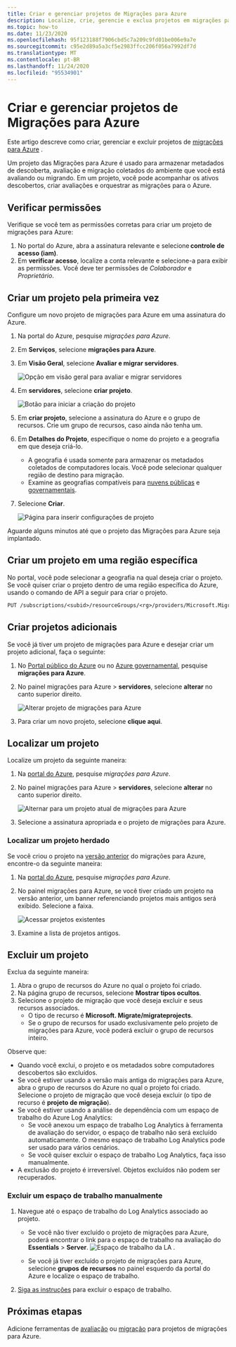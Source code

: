 ```yaml
---
title: Criar e gerenciar projetos de Migrações para Azure
description: Localize, crie, gerencie e exclua projetos em migrações para Azure.
ms.topic: how-to
ms.date: 11/23/2020
ms.openlocfilehash: 95f123188f7906cbd5c7a209c9fd01be006e9a7e
ms.sourcegitcommit: c95e2d89a5a3cf5e2983ffcc206f056a7992df7d
ms.translationtype: MT
ms.contentlocale: pt-BR
ms.lasthandoff: 11/24/2020
ms.locfileid: "95534901"
---
```

# <a name="create-and-manage-azure-migrate-projects"></a>Criar e gerenciar projetos de Migrações para Azure

Este artigo descreve como criar, gerenciar e excluir projetos de [migrações para Azure](migrate-services-overview.md) .

Um projeto das Migrações para Azure é usado para armazenar metadados de descoberta, avaliação e migração coletados do ambiente que você está avaliando ou migrando. Em um projeto, você pode acompanhar os ativos descobertos, criar avaliações e orquestrar as migrações para o Azure.  

## <a name="verify-permissions"></a>Verificar permissões

Verifique se você tem as permissões corretas para criar um projeto de migrações para Azure:

1. No portal do Azure, abra a assinatura relevante e selecione **controle de acesso (iam)**.
2. Em **verificar acesso**, localize a conta relevante e selecione-a para exibir as permissões. Você deve ter permissões de *Colaborador* e *Proprietário*. 


## <a name="create-a-project-for-the-first-time"></a>Criar um projeto pela primeira vez

Configure um novo projeto de migrações para Azure em uma assinatura do Azure.

1. Na portal do Azure, pesquise *migrações para Azure*.
2. Em **Serviços**, selecione **migrações para Azure**.
3. Em **Visão Geral**, selecione **Avaliar e migrar servidores**.

    ![Opção em visão geral para avaliar e migrar servidores](./media/create-manage-projects/assess-migrate-servers.png)

4. Em **servidores**, selecione **criar projeto**.

    ![Botão para iniciar a criação do projeto](./media/create-manage-projects/create-project.png)

5. Em **criar projeto**, selecione a assinatura do Azure e o grupo de recursos. Crie um grupo de recursos, caso ainda não tenha um.
6. Em **Detalhes do Projeto**, especifique o nome do projeto e a geografia em que deseja criá-lo.
    - A geografia é usada somente para armazenar os metadados coletados de computadores locais. Você pode selecionar qualquer região de destino para migração. 
    - Examine as geografias compatíveis para [nuvens públicas](migrate-support-matrix.md#supported-geographies-public-cloud) e [governamentais](migrate-support-matrix.md#supported-geographies-azure-government).

8. Selecione **Criar**.

   ![Página para inserir configurações de projeto](./media/create-manage-projects/project-details.png)


Aguarde alguns minutos até que o projeto das Migrações para Azure seja implantado.

## <a name="create-a-project-in-a-specific-region"></a>Criar um projeto em uma região específica

No portal, você pode selecionar a geografia na qual deseja criar o projeto. Se você quiser criar o projeto dentro de uma região específica do Azure, usando o comando de API a seguir para criar o projeto.

```rest
PUT /subscriptions/<subid>/resourceGroups/<rg>/providers/Microsoft.Migrate/MigrateProjects/<mymigrateprojectname>?api-version=2018-09-01-preview "{location: 'centralus', properties: {}}"
``````


## <a name="create-additional-projects"></a>Criar projetos adicionais

Se você já tiver um projeto de migrações para Azure e desejar criar um projeto adicional, faça o seguinte:  

1. No [Portal público do Azure](https://portal.azure.com) ou no [Azure governamental](https://portal.azure.us), pesquise **migrações para Azure**.
2. No painel migrações para Azure > **servidores**, selecione **alterar** no canto superior direito.

   ![Alterar projeto de migrações para Azure](./media/create-manage-projects/switch-project.png)

3. Para criar um novo projeto, selecione **clique aqui**.


## <a name="find-a-project"></a>Localizar um projeto

Localize um projeto da seguinte maneira:

1. Na [portal do Azure](https://portal.azure.com), pesquise *migrações para Azure*.
2. No painel migrações para Azure > **servidores**, selecione **alterar** no canto superior direito.

    ![Alternar para um projeto atual de migrações para Azure](./media/create-manage-projects/switch-project.png)

3. Selecione a assinatura apropriada e o projeto de migrações para Azure.


### <a name="find-a-legacy-project"></a>Localizar um projeto herdado

Se você criou o projeto na [versão anterior](migrate-services-overview.md#azure-migrate-versions) do migrações para Azure, encontre-o da seguinte maneira:

1. Na [portal do Azure](https://portal.azure.com), pesquise *migrações para Azure*.
2. No painel migrações para Azure, se você tiver criado um projeto na versão anterior, um banner referenciando projetos mais antigos será exibido. Selecione a faixa.

    ![Acessar projetos existentes](./media/create-manage-projects/access-existing-projects.png)

3. Examine a lista de projetos antigos.


## <a name="delete-a-project"></a>Excluir um projeto

Exclua da seguinte maneira:

1. Abra o grupo de recursos do Azure no qual o projeto foi criado.
2. Na página grupo de recursos, selecione **Mostrar tipos ocultos**.
3. Selecione o projeto de migração que você deseja excluir e seus recursos associados.
    - O tipo de recurso é **Microsoft. Migrate/migrateprojects**.
    - Se o grupo de recursos for usado exclusivamente pelo projeto de migrações para Azure, você poderá excluir o grupo de recursos inteiro.

Observe que:

- Quando você exclui, o projeto e os metadados sobre computadores descobertos são excluídos.
- Se você estiver usando a versão mais antiga do migrações para Azure, abra o grupo de recursos do Azure no qual o projeto foi criado. Selecione o projeto de migração que você deseja excluir (o tipo de recurso é **projeto de migração**).
- Se você estiver usando a análise de dependência com um espaço de trabalho do Azure Log Analytics:
    - Se você anexou um espaço de trabalho Log Analytics à ferramenta de avaliação do servidor, o espaço de trabalho não será excluído automaticamente. O mesmo espaço de trabalho Log Analytics pode ser usado para vários cenários.
    - Se você quiser excluir o espaço de trabalho Log Analytics, faça isso manualmente.
- A exclusão do projeto é irreversível. Objetos excluídos não podem ser recuperados.

### <a name="delete-a-workspace-manually"></a>Excluir um espaço de trabalho manualmente

1. Navegue até o espaço de trabalho do Log Analytics associado ao projeto.

    - Se você não tiver excluído o projeto de migrações para Azure, poderá encontrar o link para o espaço de trabalho na avaliação do **Essentials**  >  **Server**.
       ![Espaço de trabalho da LA ](./media/create-manage-projects/loganalytics-workspace.png) .
       
    - Se você já tiver excluído o projeto de migrações para Azure, selecione **grupos de recursos** no painel esquerdo da portal do Azure e localize o espaço de trabalho.
       
2. [Siga as instruções](../azure-monitor/platform/delete-workspace.md) para excluir o espaço de trabalho.

## <a name="next-steps"></a>Próximas etapas

Adicione ferramentas de [avaliação](how-to-assess.md) ou [migração](how-to-migrate.md) para projetos de migrações para Azure.
